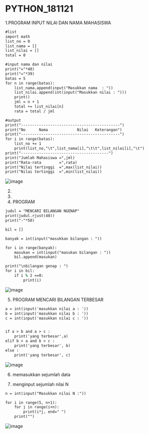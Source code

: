 # PYTHON_181121

1.PROGRAM INPUT NILAI DAN NAMA MAHASISWA
```y
#list
import math
list_no = 0
list_nama = []
list_nilai = []
total = 0

#input nama dan nilai
print("="*40)
print("="*39)
batas = 5
for n in range(batas):
    list_nama.append(input("Masukkan nama  : "))
    list_nilai.append(int(input("Masukkan nilai : ")))
    print()
    jml = n + 1
    total += list_nilai[n]
    rata = total / jml

#output
print("--------------------------------------------")
print("No      Nama             Nilai   Keterangan")
print("--------------------------------------------")
for i in range(batas):
    list_no += 1
    print(list_no,"\t",list_nama[i],"\t\t",list_nilai[i],"\t")
print("---------------------------------------")
print("Jumlah Mahasiswa =",jml)
print("Rata-rata        =",rata)
print("Nilai tertinggi  =",max(list_nilai))
print("Nilai tertinggi  =",min(list_nilai))
```
![image](https://user-images.githubusercontent.com/93015185/142430637-33ada1cf-dafd-4169-8a9b-c3ef2e732253.png)

2.
3.
4. PROGRAM 

```y
judul = "MENCARI BILANGAN NGENAP"
print(judul.rjust(40))
print("-"*50)

bil = []

banyak = int(input("masukkan bilangan : "))

for i in range(banyak):
    masukan = int(input("masukan bilangan : "))
    bil.append(masukan)

print("\nbilangan genap : ")
for i in bil:
    if i % 2 ==0:
        print(i)
 ```
 ![image](https://user-images.githubusercontent.com/93015185/142428185-cae52db4-b75e-45b8-93d9-c5d27dc07b85.png)

5. PROGRAM MENCARI BILANGAN TERBESAR

```y
a = int(input('masukkan nilai a : '))
b = int(input('masukkan nilai b : '))
c = int(input('masukkan nilai c : '))


if a > b and a > c :
    print('yang terbesar',a)
elif b > a and b > c :
    print('yang terbesar', b)
else :
    print('yang terbesar', c)
```
![image](https://user-images.githubusercontent.com/93015185/142427850-bb821d67-390a-44ae-944c-171bf5bb80e4.png)

6. memasukkan sejumlah data

7. menginput sejumlah nilai N

```y
n = int(input("Masukkan nilai N :"))

for i in range(5, n+1):
    for j in range(i+n):
        print(i*j, end=" ")
    print("")
```
![image](https://user-images.githubusercontent.com/93015185/142430104-88bbbe4d-e527-452a-a458-33f9d8a3804d.png)
